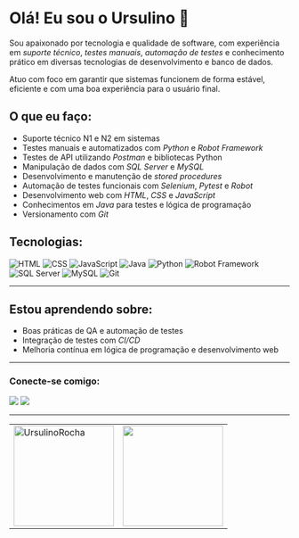# Olá! Eu sou o Ursulino 👋

Sou apaixonado por tecnologia e qualidade de software, com experiência em *suporte técnico*, *testes manuais*, *automação de testes* e conhecimento prático em diversas tecnologias de desenvolvimento e banco de dados.

Atuo com foco em garantir que sistemas funcionem de forma estável, eficiente e com uma boa experiência para o usuário final.

## O que eu faço:

- Suporte técnico N1 e N2 em sistemas
- Testes manuais e automatizados com *Python* e *Robot Framework*  
- Testes de API utilizando *Postman* e bibliotecas Python  
- Manipulação de dados com *SQL Server* e *MySQL*  
- Desenvolvimento e manutenção de *stored procedures*  
- Automação de testes funcionais com *Selenium*, *Pytest* e *Robot*  
- Desenvolvimento web com *HTML*, *CSS* e *JavaScript*  
- Conhecimentos em *Java* para testes e lógica de programação  
- Versionamento com *Git*

## Tecnologias:

![HTML](https://img.shields.io/badge/HTML5-E34F26?style=flat&logo=html5&logoColor=white)
![CSS](https://img.shields.io/badge/CSS3-1572B6?style=flat&logo=css3&logoColor=white)
![JavaScript](https://img.shields.io/badge/JavaScript-F7DF1E?style=flat&logo=javascript&logoColor=black)
![Java](https://img.shields.io/badge/Java-007396?style=flat&logo=java&logoColor=white)
![Python](https://img.shields.io/badge/Python-3776AB?style=flat&logo=python&logoColor=white)
![Robot Framework](https://img.shields.io/badge/Robot_Framework-000000?style=flat&logo=robot-framework&logoColor=white)
![SQL Server](https://img.shields.io/badge/SQL%20Server-CC2927?style=flat&logo=microsoftsqlserver&logoColor=white)
![MySQL](https://img.shields.io/badge/MySQL-4479A1?style=flat&logo=mysql&logoColor=white)
![Git](https://img.shields.io/badge/Git-F05032?style=flat&logo=git&logoColor=white)

---

## Estou aprendendo sobre:

- Boas práticas de QA e automação de testes  
- Integração de testes com *CI/CD*  
- Melhoria contínua em lógica de programação e desenvolvimento web

---

### Conecte-se comigo:

<a href="https://www.linkedin.com/in/ursulinorocha/" target="_blank"><img src="https://img.shields.io/badge/-LinkedIn-%230077B5?style=for-the-badge&logo=linkedin&logoColor=white" target="_blank"></a> 
 <a href="mailto:ursulinorocha9@gmail.com"><img src="https://img.shields.io/badge/-Gmail-%23333?style=for-the-badge&logo=gmail&logoColor=white" target="_blank"></a>


---

<!--<a href="https://github.com/Ursulinocosta">-->
<table>
  <tr><td>
      <img height="180em" src="https://github-readme-streak-stats.herokuapp.com/?user=UrsulinoRocha&theme=dark" alt="UrsulinoRocha"/>
      </td><td>
      <img height="180em" src="https://github-readme-stats.vercel.app/api/top-langs/?username=UrsulinoRocha&layout=compact&langs_count=7&theme=dark"/>
    </td></tr>
</table>